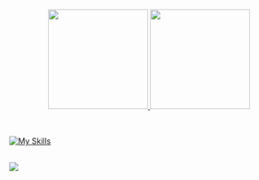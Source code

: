 <div align="center">
  <br>
  <br>
  <a href="https://github.com/MarcelaSilverio">
  <img height="180em" src="https://github-readme-stats.vercel.app/api?username=MarcelaSilverio&show_icons=true&theme=dracula&include_all_commits=true&count_private=true"/>
  <img height="180em" src="https://github-readme-stats.vercel.app/api/top-langs/?username=MarcelaSilverio&layout=compact&langs_count=7&theme=dracula"/>
  <br>
  <br>
</div>
    
 ##
  
 [![My Skills](https://skillicons.dev/icons?i=js,ts,react,python,django,c,html,css,java,php)](https://skillicons.dev)
  
 ##
 

 <div margin-bottom="15"> 
  <a href="https://www.linkedin.com/in/marcela-prata-silv%C3%A9rio-85187620b/" target="_blank"><img src="https://img.shields.io/badge/-LinkedIn-%230077B5?style=for-the-badge&logo=linkedin&logoColor=white" target="_blank"></a>    
 </div>
 
 
